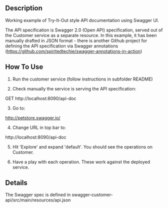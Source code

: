 Description
-----------

Working example of Try-It-Out style API documentation using Swagger UI.

The API specification is Swagger 2.0 (Open API) specification, served out of the Customer service as a separate resource. In this example, it has been manually drafted in JSON format - there is another Github project for defining the API specification via Swagger annotations (https://github.com/spiritedtechie/swagger-annotations-in-action)

How To Use
----------

1) Run the customer service (follow instructions in subfolder README)

2) Check manually the service is serving the API specification:

GET http://localhost:8090/api-doc

3) Go to:

http://petstore.swagger.io/

4) Change URL in top bar to:

http://localhost:8090/api-doc

5) Hit 'Explore' and expand 'default'. You should see the operations on Customer.

6) Have a play with each operation. These work against the deployed service.


Details
-------

The Swagger spec is defined in swagger-customer-api/src/main/resources/api.json
